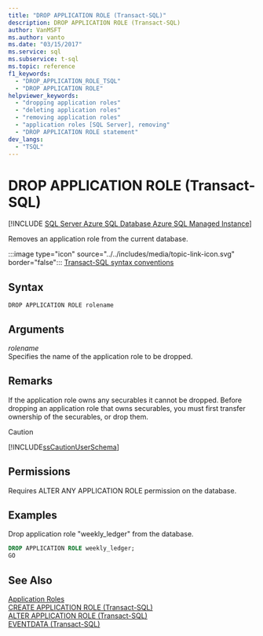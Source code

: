 ```yaml
---
title: "DROP APPLICATION ROLE (Transact-SQL)"
description: DROP APPLICATION ROLE (Transact-SQL)
author: VanMSFT
ms.author: vanto
ms.date: "03/15/2017"
ms.service: sql
ms.subservice: t-sql
ms.topic: reference
f1_keywords:
  - "DROP_APPLICATION_ROLE_TSQL"
  - "DROP APPLICATION ROLE"
helpviewer_keywords:
  - "dropping application roles"
  - "deleting application roles"
  - "removing application roles"
  - "application roles [SQL Server], removing"
  - "DROP APPLICATION ROLE statement"
dev_langs:
  - "TSQL"
---
```

# DROP APPLICATION ROLE (Transact-SQL)
[!INCLUDE [SQL Server Azure SQL Database Azure SQL Managed Instance](../../includes/applies-to-version/sql-asdb-asdbmi.md)]

  Removes an application role from the current database.  
  
 :::image type="icon" source="../../includes/media/topic-link-icon.svg" border="false"::: [Transact-SQL syntax conventions](../../t-sql/language-elements/transact-sql-syntax-conventions-transact-sql.md)  
  
## Syntax  
  
```syntaxsql
DROP APPLICATION ROLE rolename  
```  
  
## Arguments
 *rolename*  
 Specifies the name of the application role to be dropped.  
  
## Remarks  
 If the application role owns any securables it cannot be dropped. Before dropping an application role that owns securables, you must first transfer ownership of the securables, or drop them.  
  
> [!CAUTION]  
>  [!INCLUDE[ssCautionUserSchema](../../includes/sscautionuserschema-md.md)]  
  
## Permissions  
 Requires ALTER ANY APPLICATION ROLE permission on the database.  
  
## Examples  
 Drop application role "weekly_ledger" from the database.  
  
```sql  
DROP APPLICATION ROLE weekly_ledger;  
GO  
```  
  
## See Also  
 [Application Roles](../../relational-databases/security/authentication-access/application-roles.md)   
 [CREATE APPLICATION ROLE &#40;Transact-SQL&#41;](../../t-sql/statements/create-application-role-transact-sql.md)   
 [ALTER APPLICATION ROLE &#40;Transact-SQL&#41;](../../t-sql/statements/alter-application-role-transact-sql.md)   
 [EVENTDATA &#40;Transact-SQL&#41;](../../t-sql/functions/eventdata-transact-sql.md)  
  
  
